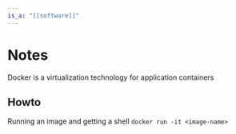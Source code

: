 ```yaml
---
is_a: "[[software]]"
---
```

# Notes
Docker is a virtualization technology for application containers

## Howto
Running an image and getting a shell
```docker run -it <image-name>```
